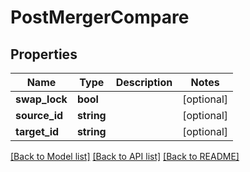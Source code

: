# PostMergerCompare

## Properties

 Name          | Type       | Description | Notes      
---------------|------------|-------------|------------
 **swap_lock** | **bool**   |             | [optional] 
 **source_id** | **string** |             | [optional] 
 **target_id** | **string** |             | [optional] 

[[Back to Model list]](../README.md#documentation-for-models) [[Back to API list]](../README.md#documentation-for-api-endpoints) [[Back to README]](../README.md)


